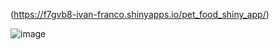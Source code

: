 (https://f7gvb8-ivan-franco.shinyapps.io/pet_food_shiny_app/)

![image](https://github.com/user-attachments/assets/ade7f7f2-c089-448f-9287-107d5cb04d29)

